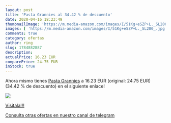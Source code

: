 ```yaml
---
layout: post
title: 'Pasta Grannies al 34.42 % de descuento'
date: 2020-04-16 18:23:49
thumbnailImage: 'https://m.media-amazon.com/images/I/51Kg+eSZP+L._SL200_.jpg'
images: [ 'https://m.media-amazon.com/images/I/51Kg+eSZP+L._SL200_.jpg' ]
comments: true
category: ofertas
author: ring
slug: 1784882887
description:
actualPrice: 16.23 EUR
comparePrice: 24.75 EUR
inStock: true
---
```


Ahora mismo tienes [Pasta Grannies](https://www.amazon.com/dp/1784882887/?tag=redken08-20) a 16.23 EUR (original: 24.75 EUR) (34.42 %  de descuento) en el siguiente enlace!

[![](https://m.media-amazon.com/images/I/51Kg+eSZP+L._SL200_.jpg)](https://www.amazon.com/dp/1784882887/?tag=redken08-20)

[Visítala!!!](https://www.amazon.com/dp/1784882887/?tag=redken08-20)

[Consulta otras ofertas en nuestro canal de telegram](https://t.me/s/ofertas25)
